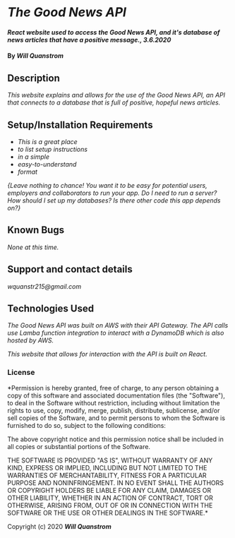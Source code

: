 # _The Good News API_

#### _React website used to access the Good News API, and it's database of news articles that have a positive message., 3.6.2020_

#### By _**Will Quanstrom**_

## Description

_This website explains and allows for the use of the Good News API, an API that connects to a database that is full of positive, hopeful news articles._

## Setup/Installation Requirements

* _This is a great place_
* _to list setup instructions_
* _in a simple_
* _easy-to-understand_
* _format_

_{Leave nothing to chance! You want it to be easy for potential users, employers and collaborators to run your app. Do I need to run a server? How should I set up my databases? Is there other code this app depends on?}_

## Known Bugs

_None at this time._

## Support and contact details

_wquanstr215@gmail.com_

## Technologies Used

_The Good News API was built on AWS with their API Gateway. The API calls use Lamba function integration to interact with a DynamoDB which is also hosted by AWS._

_This website that allows for interaction with the API is built on React._

### License

*Permission is hereby granted, free of charge, to any person obtaining a copy of this software and associated documentation files (the "Software"), to deal in the Software without restriction, including without limitation the rights to use, copy, modify, merge, publish, distribute, sublicense, and/or sell copies of the Software, and to permit persons to whom the Software is furnished to do so, subject to the following conditions:

The above copyright notice and this permission notice shall be included in all copies or substantial portions of the Software.

THE SOFTWARE IS PROVIDED "AS IS", WITHOUT WARRANTY OF ANY KIND, EXPRESS OR IMPLIED, INCLUDING BUT NOT LIMITED TO THE WARRANTIES OF MERCHANTABILITY, FITNESS FOR A PARTICULAR PURPOSE AND NONINFRINGEMENT. IN NO EVENT SHALL THE AUTHORS OR COPYRIGHT HOLDERS BE LIABLE FOR ANY CLAIM, DAMAGES OR OTHER LIABILITY, WHETHER IN AN ACTION OF CONTRACT, TORT OR OTHERWISE, ARISING FROM, OUT OF OR IN CONNECTION WITH THE SOFTWARE OR THE USE OR OTHER DEALINGS IN THE SOFTWARE.*

Copyright (c) 2020 **_Will Quanstrom_**